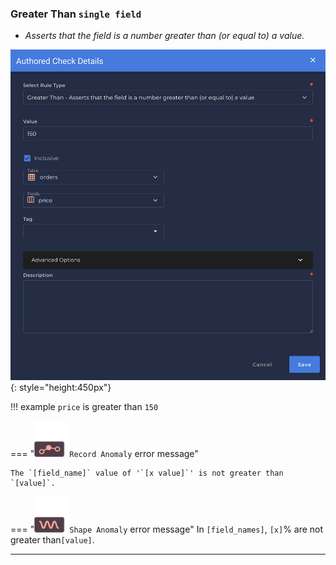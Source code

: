 ### Greater Than <spam id='single-field'>`single field`</spam>
* *Asserts that the field is a number greater than (or equal to) a value.*

![Screenshot](../assets/checks/rule-types/greater-than-check.png){: style="height:450px"}

!!! example
    `price` is greater than `150`

=== "![Screenshot](../assets/checks/rule-types/icons/icon-record-anomaly-dark.svg)`Record Anomaly` error message"

    The `[field_name]` value of '`[x value]`' is not greater than `[value]`.

=== "![Screenshot](../assets/checks/rule-types/icons/icon-shape-anomaly-dark.svg)`Shape Anomaly` error message"
    In `[field_names]`, `[x]`% are not greater than`[value]`.

---
